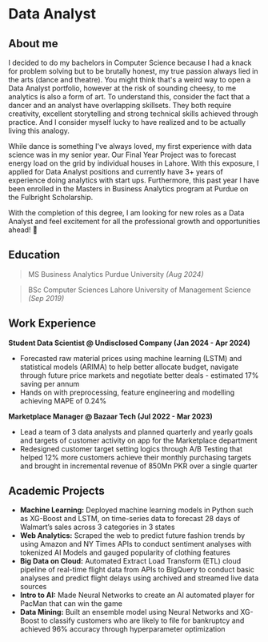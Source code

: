 # **Data Analyst**

## **About me**

I decided to do my bachelors in Computer Science because I had a knack for problem solving but to be brutally honest, my true passion always lied in the arts (dance and theatre). You might think that's a weird way to open a Data Analyst portfolio, however at the risk of sounding cheesy, to me analytics is also a form of art. To understand this, consider the fact that a dancer and an analyst have overlapping skillsets. They both require creativity, excellent storytelling and strong technical skills achieved through practice. And I consider myself lucky to have realized and to be actually living this analogy.

While dance is something I've always loved, my first experience with data science was in my senior year. Our Final Year Project was to forecast energy load on the grid by individual houses in Lahore. With this exposure, I applied for Data Analyst positions and currently have 3+ years of experience doing analytics with start ups. Furthermore, this past year I have been enrolled in the Masters in Business Analytics program at Purdue on the Fulbright Scholarship.

With the completion of this degree, I am looking for new roles as a Data Analyst and feel excitement for all the professional growth and opportunities ahead! :rocket:

## **Education**
> MS Business Analytics		Purdue University	_(Aug 2024)_

> BSc Computer Sciences		Lahore University of Management Science 	_(Sep 2019)_



## **Work Experience**
**Student Data Scientist @ Undisclosed Company (Jan 2024 - Apr 2024)**
+ Forecasted raw material prices using machine learning (LSTM) and statistical models (ARIMA) to help better allocate budget, navigate through future price markets and negotiate better deals - estimated  17% saving per annum
+ Hands on with preprocessing, feature engineering and modelling achieving MAPE of 0.24%

**Marketplace Manager @ Bazaar Tech (Jul 2022 - Mar 2023)**
+ Lead a team of 3 data analysts and planned quarterly and yearly goals and targets of customer activity on app for the Marketplace department 
+ Redesigned customer target setting logics through A/B Testing that helped 12% more customers achieve their monthly purchasing targets and brought in incremental revenue of 850Mn PKR over a single quarter

## **Academic Projects**
+	**Machine Learning:** Deployed machine learning models in Python such as XG-Boost and LSTM, on time-series data to forecast 28 days of Walmart’s sales across 3 categories in 3 states
+	**Web Analytics:** Scraped the web to predict future fashion trends by using Amazon and NY Times APIs to conduct sentiment analyses with tokenized AI Models and gauged popularity of clothing features
+	**Big Data on Cloud:** Automated Extract Load Transform (ETL) cloud pipeline of real-time flight data from APIs to BigQuery to conduct basic analyses and predict flight delays using archived and streamed live data sources
+	**Intro to AI:** Made Neural Networks to create an AI automated player for PacMan that can win the game
+	**Data Mining:** Built an ensemble model using Neural Networks and XG-Boost to classify customers who are likely to file for bankruptcy and achieved 96% accuracy through hyperparameter optimization

